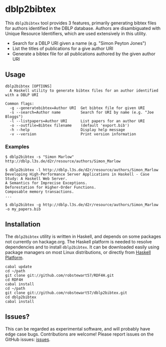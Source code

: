 # dblp2bibtex

This `dblp2bibtex` tool provides 3 features, primarily generating bibtex files for authors identified in the DBLP database. Authors are disambiguated with Unique Resource Identifiers, which are used extensively in this utility.

* Search for a DBLP URI given a name (e.g. "Simon Peyton Jones")
* List the titles of publications for a give author URI
* Generate a bibtex file for all publications authored by the given author URI

## Usage

```
dblp2bibtex [OPTIONS]
  A Haskell utility to generate bibtex files for an author identified with a DBLP URI

Common flags:
  -g --generatebibtex=Author URI  Get bibtex file for given URI
  -s --search=Author name         Search for URI by name (e.g. "Joe Bloggs")
  -l --listpapers=Author URI      List papers for an author URI
  -o --outfile=Bibtex filename    (default 'export.bib')
  -h --help                       Display help message
  -v --version                    Print version information
```

### Examples

```
$ dblp2bibtex -s "Simon Marlow"
http://dblp.l3s.de/d2r/resource/authors/Simon_Marlow

$ dblp2bibtex -l http://dblp.l3s.de/d2r/resource/authors/Simon_Marlow
Developing High-Performance Server Applications in Haskell - Case Study: A Haskell Web Server.
A Semantics for Imprecise Exceptions.
Deforestation for Higher-Order Functions.
Composable memory transactions.
...

$ dblp2bibtex -g http://dblp.l3s.de/d2r/resource/authors/Simon_Marlow -o my_papers.bib
```


## Installation

The `dblp2bibtex` utility is written in Haskell, and depends on some packages not currently on hackage.org. The Haskell platform is needed to resolve dependencies and to install `dblp2bibtex`. It can be downloaded easily using package managers on most Linux distributions, or directly from [Haskell Platform](http://hackage.haskell.org/platform/).

```
cabal update
cd ~/path
git clone git://github.com/robstewart57/RDF4H.git
cd RDF4H
cabal install
cd ~/path
git clone git://github.com/robstewart57/dblp2bibtex.git
cd dblp2bibtex
cabal install
```

## Issues?

This can be regarded as experimental software, and will probably have edge case bugs. Contributions are welcome! Please report issues on the GitHub issues: [issues](https://github.com/robstewart57/dblp2bibtex/issues).
